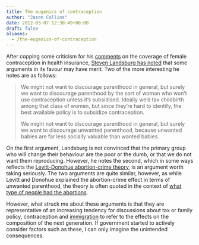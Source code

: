 ```yaml
---
title: The eugenics of contraception
author: "Jason Collins"
date: 2012-03-07 12:30:49+00:00
draft: false
aliases:
  - /the-eugenics-of-contraception
---
```


After copping some criticism for his [comments](http://www.thebigquestions.com/2012/03/02/rush-to-judgment/) on the coverage of female contraception in health insurance, [Steven Landsburg has noted](http://www.thebigquestions.com/2012/03/05/contraceptive-sponges/) that some arguments in its favour may have merit. Two of the more interesting he notes are as follows:

>We might not want to discourage parenthood in general, but surely we want to discourage parenthood by the sort of woman who won’t use contraception unless it’s subsidised. Ideally we’d tax childbirth among that class of women, but since they’re hard to identify, the best available policy is to subsidize contraception.
>
>We might not want to discourage parenthood in general, but surely we want to discourage unwanted parenthood, because unwanted babies are far less socially valuable than wanted babies.

On the first argument, Landsburg is not convinced that the primary group who will change their behaviour are the poor or the dumb, or that we do not want them reproducing. However, he notes the second, which in some ways reflects the [Levitt-Donohue abortion-crime theory](http://en.wikipedia.org/wiki/Legalized_abortion_and_crime_effect), is an argument worth taking seriously. The two arguments are quite similar, however, as while Levitt and Donohue explained the abortion-crime effect in terms of unwanted parenthood, the theory is often quoted in the context of [what type of people had the abortions](https://www.jasoncollins.blog/crime-abortion-and-genes/).

However, what struck me about these arguments is that they are representative of an increasing tendency for discussions about tax or family policy, contraception and [immigration](https://www.jasoncollins.blog/immigration-externalities/) to refer to the effects on the composition of the next generation. If government started to actively consider factors such as these, I can only imagine the unintended consequences.
